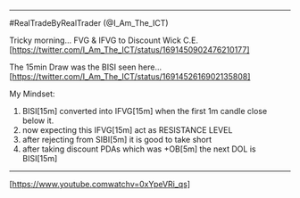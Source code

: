 ------------------------------------------------------------------------------------------------------------------------------  
#RealTradeByRealTrader (@I_Am_The_ICT)

Tricky morning... FVG & IFVG to Discount Wick C.E.  
    [https://twitter.com/I_Am_The_ICT/status/1691450902476210177]  

The 15min Draw was the BISI seen here... 
    [https://twitter.com/I_Am_The_ICT/status/1691452616902135808]   




My Mindset:
1. BISI[15m] converted into IFVG[15m] when the first 1m candle close below it.
2. now expecting this IFVG[15m] act as RESISTANCE LEVEL 
3. after rejecting from SIBI[5m] it is good to take short
4. after taking discount PDAs which was +OB[5m] the next DOL is BISI[15m]



------------------------------------------------------------------------------------------------------------------------------  
[https://www.youtube.comwatchv=0xYpeVRi_qs]  


